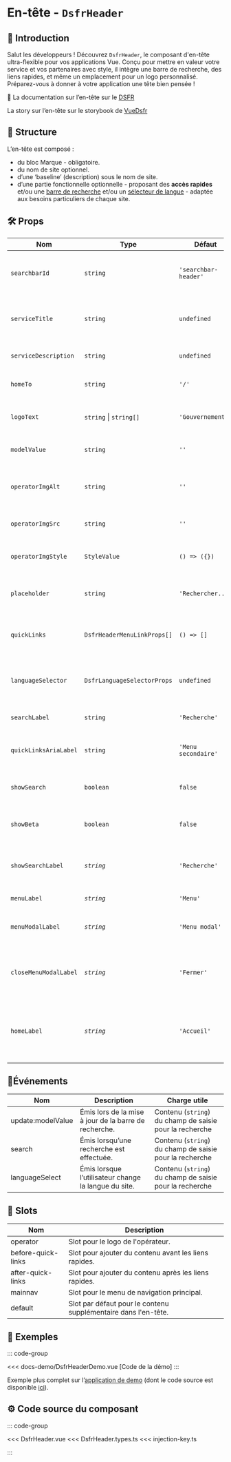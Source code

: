 # En-tête - `DsfrHeader`

## 🌟 Introduction

Salut les développeurs ! Découvrez `DsfrHeader`, le composant d'en-tête ultra-flexible pour vos applications Vue. Conçu pour mettre en valeur votre service et vos partenaires avec style, il intègre une barre de recherche, des liens rapides, et même un emplacement pour un logo personnalisé. Préparez-vous à donner à votre application une tête bien pensée !

🏅 La documentation sur l’en-tête sur le [DSFR](https://www.systeme-de-design.gouv.fr/elements-d-interface/composants/en-tete)

<VIcon name="vi-file-type-storybook" /> La story sur l’en-tête sur le storybook de [VueDsfr](https://storybook.vue-ds.fr/?path=/docs/composants-dsfrheader--docs)

## 📐 Structure

L’en-tête est composé :

- du bloc Marque - obligatoire.
- du nom de site optionnel.
- d’une ‘baseline’ (description) sous le nom de site.
- d’une partie fonctionnelle optionnelle - proposant des **accès rapides** et/ou une [barre de recherche](/composants/DsfrSearchBar) et/ou un [sélecteur de langue](/composants/DsfrLanguageSelector) - adaptée aux besoins particuliers de chaque site.

## 🛠️ Props

| Nom                   | Type                        | Défaut               | Obligatoire | Description                                                                           |
|-----------------------|-----------------------------|----------------------|-------------|---------------------------------------------------------------------------------------|
| `searchbarId`         | `string`                    | `'searchbar-header'` |             | valeur de l’attribut `id` de l’input de la [searchbar](/composants/DsfrSearchBar.md). |
| `serviceTitle`        | `string`                    | `undefined`          |             | Titre du service affiché dans l'en-tête.                                              |
| `serviceDescription`  | `string`                    | `undefined`          |             | Description courte du service.                                                        |
| `homeTo`              | `string`                    | `'/'`                |             | Lien de la page d'accueil.                                                            |
| `logoText`            | `string` \| `string[]`      | `'Gouvernement'`     |             | Texte ou texte alternatif du logo.                                                    |
| `modelValue`          | `string`                    | `''`                 |             | Valeur pour la barre de recherche.                                                    |
| `operatorImgAlt`      | `string`                    | `''`                 |             | Texte alternatif pour l'image de l'opérateur.                                         |
| `operatorImgSrc`      | `string`                    | `''`                 |             | Source de l'image de l'opérateur.                                                     |
| `operatorImgStyle`    | `StyleValue`                | `() => ({})`         |             | Style CSS pour l'image de l'opérateur.                                                |
| `placeholder`         | `string`                    | `'Rechercher...'`    |             | Placeholder pour la barre de recherche.                                               |
| `quickLinks`          | `DsfrHeaderMenuLinkProps[]` | `() => []`           |             | Liens rapides à afficher dans l'en-tête.                                              |
| `languageSelector`    | `DsfrLanguageSelectorProps` | `undefined`          |             | Liens rapides à afficher dans l'en-tête.                                              |
| `searchLabel`         | `string`                    | `'Recherche'`        |             | Label pour la barre de recherche.                                                     |
| `quickLinksAriaLabel` | `string`                    | `'Menu secondaire'`  |             | Label ARIA pour les liens rapides.                                                    |
| `showSearch`          | `boolean`                   | `false`              |             | Affiche ou non la barre de recherche.                                                 |
| `showBeta`            | `boolean`                   | `false`              |             | Affiche ou non l'indicateur BETA.                                                     |
| `showSearchLabel`     | *`string`*                  | `'Recherche'`        |             | Label du bouton pour afficher la recherche.                                           |
| `menuLabel`           | *`string`*                  | `'Menu'`             |             | Label du menu.                                                                        |
| `menuModalLabel`      | *`string`*                  | `'Menu modal'`       |             | Label du menu en mode modal.                                                          |
| `closeMenuModalLabel` | *`string`*                  | `'Fermer'`           |             | Label du bouton de fermeture du menu en mode modal.                                   |
| `homeLabel`           | *`string`*                  | `'Accueil'`          |             | Label de l'accueil composant le titre du lien présentant le service.                  |

## 📡Événements

| Nom               | Description                                      | Charge utile |
|-------------------|--------------------------------------------------| ---- |
| update:modelValue | Émis lors de la mise à jour de la barre de recherche. | Contenu (`string`) du champ de saisie pour la recherche |
| search            | Émis lorsqu’une recherche est effectuée.         | Contenu (`string`) du champ de saisie pour la recherche |
| languageSelect            | Émis lorsque l’utilisateur change la langue du site.         | Contenu (`string`) du champ de saisie pour la recherche |

## 🧩 Slots

| Nom                  | Description                                                    |
|----------------------|----------------------------------------------------------------|
| operator             | Slot pour le logo de l'opérateur.                        |
| before-quick-links   | Slot pour ajouter du contenu avant les liens rapides.          |
| after-quick-links    | Slot pour ajouter du contenu après les liens rapides.          |
| mainnav              | Slot pour le menu de navigation principal.               |
| default              | Slot par défaut pour le contenu supplémentaire dans l'en-tête. |

## 📝 Exemples

::: code-group

<Story data-title="Démo" min-h="400px">
  <DsfrHeaderDemo />
</Story>

<<< docs-demo/DsfrHeaderDemo.vue [Code de la démo]
:::

Exemple plus complet sur l’[application de demo](https://demo.vue-ds.fr/) (dont le code source est disponible [ici](https://github.com/dnum-mi/vue-dsfr/tree/main/demo-app)).

## ⚙️ Code source du composant

::: code-group

<<< DsfrHeader.vue
<<< DsfrHeader.types.ts
<<< injection-key.ts

:::

<script setup lang="ts">
import DsfrHeaderDemo from './docs-demo/DsfrHeaderDemo.vue'
</script>
